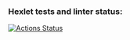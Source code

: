 ### Hexlet tests and linter status:
[![Actions Status](https://github.com/miley777/frontend-project-46/actions/workflows/hexlet-check.yml/badge.svg)](https://github.com/miley777/frontend-project-46/actions)